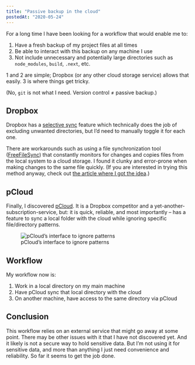 ```yaml
---
title: "Passive backup in the cloud"
postedAt: "2020-05-24"
---
```


For a long time I have been looking for a workflow that would enable me to:

1. Have a fresh backup of my project files at all times
2. Be able to interact with this backup on any machine I use
3. Not include unnecessary and potentially large directories such as `node_modules`, `build`, `.next`, etc.

1 and 2 are simple; Dropbox (or any other cloud storage service) allows that easily. 3 is where things get tricky.

(No, `git` is not what I need. Version control ≠ passive backup.)

## Dropbox

Dropbox has a [selective sync](https://help.dropbox.com/installs-integrations/sync-uploads/selective-sync-overview) feature which technically does the job of excluding unwanted directories, but I’d need to manually toggle it for each one.

There are workarounds such as using a file synchronization tool ([FreeFileSync](https://freefilesync.org/)) that constantly monitors for changes and copies files from the local system to a cloud storage. I found it clunky and error-prone when making changes to the same file quickly. (If you are interested in trying this method anyway, check out [the article where I got the idea](https://medium.com/@sherwino/how-do-you-ignore-specific-folders-like-node-modules-recursively-on-dropbox-c74ba9f2abce).)

## pCloud

Finally, I discovered [pCloud](https://www.pcloud.com/). It is a Dropbox competitor and a yet-another-subscription-service, but: it is quick, reliable, and most importantly – has a feature to sync a local folder with the cloud while ignoring specific file/directory patterns.

<figure>
  <img
    src="/images/posts/pcloud_ignore_patterns.png"
    alt="pCloud’s interface to ignore patterns"
  />
  <figcaption>pCloud’s interface to ignore patterns</figcaption>
</figure>

## Workflow

My workflow now is:

1. Work in a local directory on my main machine
2. Have pCloud sync that local directory with the cloud
3. On another machine, have access to the same directory via pCloud

## Conclusion

This workflow relies on an external service that might go away at some point. There may be other issues with it that I have not discovered yet. And it likely is not a secure way to hold sensitive data. But I’m not using it for sensitive data, and more than anything I just need convenience and reliability. So far it seems to get the job done.
